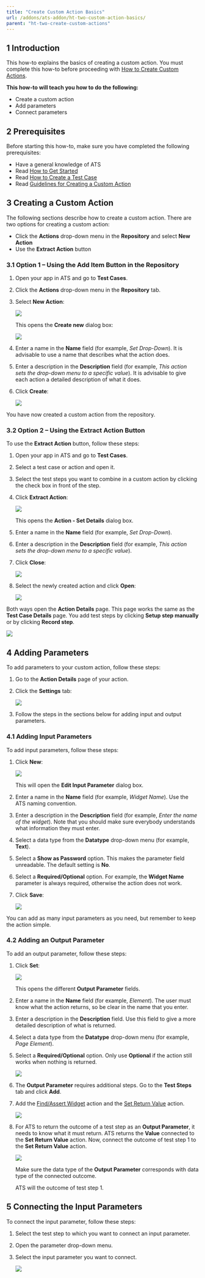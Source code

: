 ```yaml
---
title: "Create Custom Action Basics"
url: /addons/ats-addon/ht-two-custom-action-basics/
parent: "ht-two-create-custom-actions"
---
```


## 1 Introduction

This how-to explains the basics of creating a custom action. You must complete this how-to before proceeding with [How to Create Custom Actions](ht-two-create-custom-actions).

**This how-to will teach you how to do the following:**

* Create a custom action
* Add parameters
* Connect parameters

## 2 Prerequisites

Before starting this how-to, make sure you have completed the following prerequisites:

* Have a general knowledge of ATS
* Read [How to Get Started](ht-two-getting-started)
* Read [How to Create a Test Case](ht-two-create-a-test-case)
* Read [Guidelines for Creating a Custom Action](ht-two-guidelines-custom-action)

## 3 Creating a Custom Action

The following sections describe how to create a custom action. There are two options for creating a custom action:

* Click the **Actions** drop-down menu in the **Repository** and select **New Action**
* Use the **Extract Action** button

### 3.1 Option 1 – Using the Add Item Button in the Repository

1. Open your app in ATS and go to **Test Cases**.
2. Click the **Actions** drop-down menu in the **Repository** tab.
3.  Select **New Action**:
    
    ![](/attachments/addons/ats-addon/ht/ht-two/ht-two-create-custom-actions/ht-two-custom-action-basics/repository-add-action.png)

    This opens the **Create new** dialog box:
    
    ![](/attachments/addons/ats-addon/ht/ht-two/ht-two-create-custom-actions/ht-two-custom-action-basics/create-new-action-dialog.png)

4. Enter a name in the **Name** field (for example, *Set Drop-Down*). It is advisable to use a name that describes what the action does.
5. Enter a description in the **Description** field (for example, *This action sets the drop-down menu to a specific value*). It is advisable to give each action a detailed description of what it does.
6.  Click **Create**:
    
    ![](/attachments/addons/ats-addon/ht/ht-two/ht-two-create-custom-actions/ht-two-custom-action-basics/create-new-action-dialog-complete.png)

You have now created a custom action from the repository.

### 3.2 Option 2 – Using the Extract Action Button

To use the **Extract Action** button, follow these steps:

1. Open your app in ATS and go to **Test Cases**.
2. Select a test case or action and open it.
3. Select the test steps you want to combine in a custom action by clicking the check box in front of the step.
4.  Click **Extract Action**:
    
    ![](/attachments/addons/ats-addon/ht/ht-two/ht-two-create-custom-actions/ht-two-custom-action-basics/test-case-extract-action.png)

    This opens the **Action - Set Details** dialog box.
5. Enter a name in the **Name** field (for example, *Set Drop-Down*).
6. Enter a description in the **Description** field (for example, *This action sets the drop-down menu to a specific value*).
7.  Click **Close**:
    
    ![](/attachments/addons/ats-addon/ht/ht-two/ht-two-create-custom-actions/ht-two-custom-action-basics/test-case-action-set-details.png)

8.  Select the newly created action and click **Open**:
    
    ![](/attachments/addons/ats-addon/ht/ht-two/ht-two-create-custom-actions/ht-two-custom-action-basics/test-case-open-new-action.png)

Both ways open the **Action Details** page. This page works the same as the **Test Case Details** page. You add test steps by clicking **Setup step manually** or by clicking **Record step**.

![](/attachments/addons/ats-addon/ht/ht-two/ht-two-create-custom-actions/ht-two-custom-action-basics/action-details-page-add-record.png)

## 4 Adding Parameters

To add parameters to your custom action, follow these steps:

1. Go to the **Action Details** page of your action.
2.  Click the **Settings** tab:
    
    ![](/attachments/addons/ats-addon/ht/ht-two/ht-two-create-custom-actions/ht-two-custom-action-basics/action-details-page-settings.png)

3. Follow the steps in the sections below for adding input and output parameters.

### 4.1 Adding Input Parameters

To add input parameters, follow these steps:

1.  Click **New**:
    
    ![](/attachments/addons/ats-addon/ht/ht-two/ht-two-create-custom-actions/ht-two-custom-action-basics/action-details-page-settings-new.png)

    This will open the **Edit Input Parameter** dialog box.

2.  Enter a name in the **Name** field (for example, *Widget Name*). Use the ATS naming convention.
3.  Enter a description in the **Description** field (for example, *Enter the name of the widget*). Note that you should make sure everybody understands what information they must enter.  
4.  Select a data type from the **Datatype** drop-down menu (for example, **Text**).
5.  Select a **Show as Password** option. This makes the parameter field unreadable. The default setting is **No**.
6.  Select a **Required/Optional** option. For example, the **Widget Name** parameter is always required, otherwise the action does not work.
7.  Click **Save**:
    
    ![](/attachments/addons/ats-addon/ht/ht-two/ht-two-create-custom-actions/ht-two-custom-action-basics/new-action-edit-input-parameter.png)

You can add as many input parameters as you need, but remember to keep the action simple.

### 4.2 Adding an Output Parameter

To add an output parameter, follow these steps:

1.  Click **Set**:
    
    ![](/attachments/addons/ats-addon/ht/ht-two/ht-two-create-custom-actions/ht-two-custom-action-basics/action-details-page-settings-set.png)

    This opens the different **Output Parameter** fields.

2. Enter a name in the **Name** field (for example, *Element*). The user must know what the action returns, so be clear in the name that you enter.  
3. Enter a description in the **Description** field. Use this field to give a more detailed description of what is returned.
4. Select a data type from the **Datatype** drop-down menu (for example, *Page Element*).
5.  Select a **Required/Optional** option. Only use **Optional** if the action still works when nothing is returned.
    
    ![](/attachments/addons/ats-addon/ht/ht-two/ht-two-create-custom-actions/ht-two-custom-action-basics/new-action-output-parameter-complete.png)

6. The **Output Parameter** requires additional steps. Go to the **Test Steps** tab and click **Add**.
7.  Add the [Find/Assert Widget](rg-one-findassert-widget) action and the [Set Return Value](rg-one-set-return-value) action.
    
    ![](/attachments/addons/ats-addon/ht/ht-two/ht-two-create-custom-actions/ht-two-custom-action-basics/output-parameter-actions.png)

8.  For ATS to return the outcome of a test step as an **Output Parameter**, it needs to know what it must return. ATS returns the **Value** connected to the **Set Return Value** action. Now, connect the outcome of test step 1 to the **Set Return Value** action.
    
    ![](/attachments/addons/ats-addon/ht/ht-two/ht-two-create-custom-actions/ht-two-custom-action-basics/set-return-value-parameter.png)

    Make sure the data type of the **Output Parameter** corresponds with data type of the connected outcome.
    
    ATS will the outcome of test step 1.

## 5 Connecting the Input Parameters

To connect the input parameter, follow these steps:

1.  Select the test step to which you want to connect an input parameter.
2.  Open the parameter drop-down menu.
3.  Select the input parameter you want to connect.
    
    ![](/attachments/addons/ats-addon/ht/ht-two/ht-two-create-custom-actions/ht-two-custom-action-basics/action-connect-input-parameter.png)
